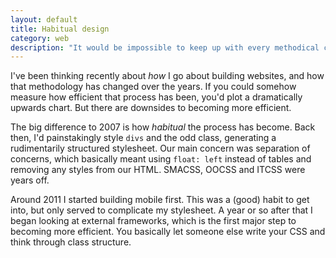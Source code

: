 ```yaml
---
layout: default
title: Habitual design
category: web
description: "It would be impossible to keep up with every methodical change in any practice, let alone something as fluid as web design. Perhaps the art lies in seeing the important changes and adapting to them over time."
---
```


I've been thinking recently about *how* I go about building websites, and how that methodology has changed over the years. If you could somehow measure how efficient that process has been, you'd plot a dramatically upwards chart. But there are downsides to becoming more efficient.

The big difference to 2007 is how *habitual* the process has become. Back then, I'd painstakingly style `divs` and the odd class, generating a rudimentarily structured stylesheet. Our main concern was separation of concerns, which basically meant using `float: left` instead of tables and removing any styles from our HTML. SMACSS, OOCSS and ITCSS were years off.

Around 2011 I started building mobile first. This was a (good) habit to get into, but only served to complicate my stylesheet. A year or so after that I began looking at external frameworks, which is the first major step to becoming more efficient. You basically let someone else write your CSS and think through class structure.
